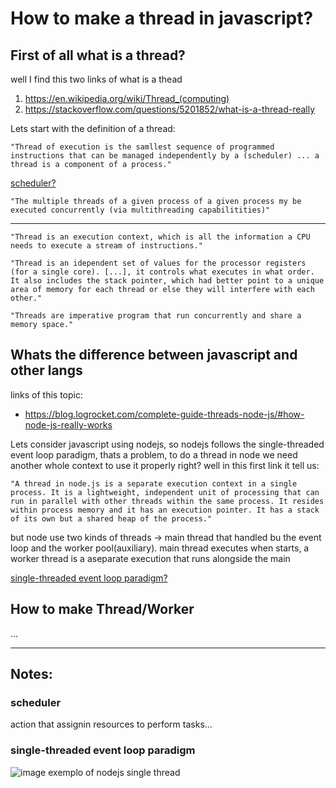 # How to make a thread in javascript?

## First of all what is a thread?

well I find this two links of what is a thead 

1. https://en.wikipedia.org/wiki/Thread_(computing)
2. https://stackoverflow.com/questions/5201852/what-is-a-thread-really

Lets start with the definition of a thread:

    "Thread of execution is the samllest sequence of programmed instructions that can be managed independently by a (scheduler) ... a thread is a component of a process."

[scheduler?](#scheduler)

    "The multiple threads of a given process of a given process my be executed concurrently (via multithreading capabilitities)"

---

    "Thread is an execution context, which is all the information a CPU needs to execute a stream of instructions."

    "Thread is an idependent set of values for the processor registers (for a single core). [...], it controls what executes in what order. It also includes the stack pointer, which had better point to a unique area of memory for each thread or else they will interfere with each other."

    "Threads are imperative program that run concurrently and share a memory space."

## Whats the difference between javascript and other langs

links of this topic:
- https://blog.logrocket.com/complete-guide-threads-node-js/#how-node-js-really-works

Lets consider javascript using nodejs, so nodejs follows the single-threaded event loop paradigm, thats a problem, to do a thread in node we need another whole context to use it properly right?
well in this first link it tell us:

    "A thread in node.js is a separate execution context in a single process. It is a lightweight, independent unit of processing that can run in parallel with other threads within the same process. It resides within process memory and it has an execution pointer. It has a stack of its own but a shared heap of the process."

but node use two kinds of threads -> main thread that handled bu the event loop and the worker pool(auxiliary).
main thread executes when starts, a worker thread is a aseparate execution that runs alongside the main

[single-threaded event loop paradigm?](#single-threaded-event-loop-paradigm)

## How to make Thread/Worker
...

---
## Notes:
### scheduler
action that assignin resources to perform tasks...

### single-threaded event loop paradigm
![image exemplo of nodejs single thread](https://external-content.duckduckgo.com/iu/?u=https%3A%2F%2Fprocoders.tech%2Fwp-content%2Fuploads%2F2020%2F11%2FHow-Node.js-works-on-a-single-thread-1024x560.png&f=1&nofb=1&ipt=79ace103aba42038b50a70e3f5f59aedb771fd7727b2cddc90996e3305d564e5&ipo=images)
